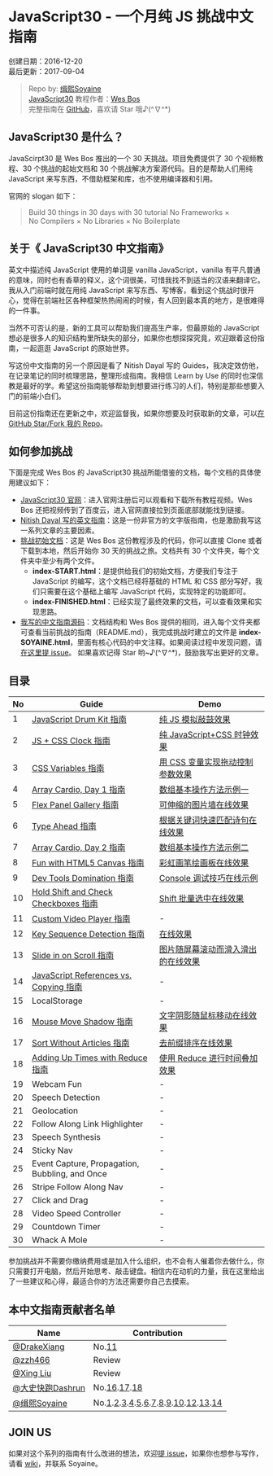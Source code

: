 # JavaScript30 - 一个月纯 JS 挑战中文指南

创建日期：2016-12-20  
最后更新：2017-09-04

> Repo by: [缉熙Soyaine](https://github.com/soyaine)  
> [JavaScript30](https://javascript30.com) 教程作者：[Wes Bos](https://github.com/wesbos)    
> 完整指南在 [GitHub](https://github.com/soyaine/JavaScript30)，喜欢请 Star 哦♪(^∇^*)

## JavaScript30 是什么？

JavaScirpt30 是 Wes Bos 推出的一个 30 天挑战。项目免费提供了 30 个视频教程、30 个挑战的起始文档和 30 个挑战解决方案源代码。目的是帮助人们用纯 JavaScript 来写东西，不借助框架和库，也不使用编译器和引用。

官网的 slogan 如下：
> Build 30 things in 30 days with 30  tutorial
> No Frameworks × No Compilers × No Libraries × No Boilerplate

## 关于《 JavaScript30 中文指南》

英文中描述纯 JavaScript 使用的单词是 vanilla JavaScript，vanilla 有平凡普通的意味，同时也有香草的释义，这个词很美，可惜我找不到适当的汉语来翻译它。我从入门前端时就在用纯 JavaScript 来写东西、写博客，看到这个挑战时很开心，觉得在前端社区各种框架热热闹闹的时候，有人回到最本真的地方，是很难得的一件事。

当然不可否认的是，新的工具可以帮助我们提高生产率，但最原始的 JavaScript 想必是很多人的知识结构里所缺失的部分，如果你也想探探究竟，欢迎跟着这份指南，一起逛逛 JavaScript 的原始世界。

写这份中文指南的另一个原因是看了 Nitish Dayal 写的 Guides，我决定效仿他，在记录笔记的同时梳理思路，整理形成指南。我相信 Learn by Use 的同时也深信教是最好的学。希望这份指南能够帮助到想要进行练习的人们，特别是那些想要入门的前端小白们。

目前这份指南还在更新之中，欢迎监督我，如果你想要及时获取新的文章，可以[在 GitHub Star/Fork 我的 Repo](https://github.com/soyaine/JavaScript30)。

## 如何参加挑战

下面是完成 Wes Bos 的 JavaScript30 挑战所能借鉴的文档，每个文档的具体使用建议如下：

- [JavaScript30 官网](https://javascript30.com)：进入官网注册后可以观看和下载所有教程视频。Wes Bos 还把视频传到了百度云，进入官网直接拉到页面底部就能找到链接。
- [Nitish Dayal 写的英文指南](https://github.com/nitishdayal/JavaScript30/tree/master/exercises)：这是一份非官方的文字版指南，也是激励我写这一系列文章的主要因素。
- [挑战初始文档](https://github.com/wesbos/JavaScript30)：这是 Wes Bos 这份教程涉及的代码，你可以直接 Clone 或者下载到本地，然后开始你 30 天的挑战之旅。文档共有 30 个文件夹，每个文件夹中至少有两个文件。
	- **index-START.html**：是提供给我们的初始文档，方便我们专注于 JavaScript 的编写，这个文档已经将基础的 HTML 和 CSS 部分写好，我们只需要在这个基础上编写 JavaScript 代码，实现特定的功能即可。
	- **index-FINISHED.html**：已经实现了最终效果的文档，可以查看效果和实现思路。
- [我写的中文指南源码](https://github.com/soyaine/JavaScript30)：文档结构和 Wes Bos 提供的相同，进入每个文件夹都可查看当前挑战的指南（README.md），我完成挑战时建立的文件是 **index-SOYAINE.html**，里面有核心代码的中文注释。如果阅读过程中发现问题，请[在这里提 issue](https://github.com/soyaine/JavaScript30/issues)。  如果喜欢记得 Star 哟~♪(^∇^*)，鼓励我写出更好的文章。

## 目录

No | Guide | Demo
--- | --- | ---
1 | [JavaScript Drum Kit  指南](https://github.com/soyaine/JavaScript30/tree/master/01%20-%20JavaScript%20Drum%20Kit) |  [纯 JS 模拟敲鼓效果](http://soyaine.github.io/JavaScript30/01%20-%20JavaScript%20Drum%20Kit/index-SOYAINE.html)
2 | [JS + CSS Clock 指南](https://github.com/soyaine/JavaScript30/tree/master/02%20-%20JS%20%2B%20CSS%20Clock) |  [纯 JavaScript+CSS 时钟效果](http://soyaine.github.io/JavaScript30/02%20-%20JS%20%2B%20CSS%20Clock/index-SOYAINE.html)
3 | [CSS Variables 指南](https://github.com/soyaine/JavaScript30/tree/master/03%20-%20CSS%20%Variables) |  [用 CSS 变量实现拖动控制参数效果](http://soyaine.github.io/JavaScript30/03%20-%20CSS%20Variables/index-SOYAINE.html)
4 | [Array Cardio, Day 1 指南](https://github.com/soyaine/JavaScript30/tree/master/04%20-%20Array%20Cardio%20Day%201) | [数组基本操作方法示例一](http://soyaine.github.io/JavaScript30/04%20-%20Array%20Cardio%20Day%201/index-SOYAINE.html)
5 | [Flex Panel Gallery 指南](https://github.com/soyaine/JavaScript30/blob/master/05%20-%20Flex%20Panel%20Gallery/README.md) | [可伸缩的图片墙在线效果](https://soyaine.github.io/JavaScript30/05%20-%20Flex%20Panel%20Gallery/index-SOYAINE2.html)
6 | [Type Ahead 指南](https://github.com/soyaine/JavaScript30/blob/master/06%20-%20Type%20Ahead/README.md) |  [根据关键词快速匹配诗句在线效果](https://soyaine.github.io/JavaScript30/06%20-%20Type%20Ahead/index-SOYAINE.html)
7 | [Array Cardio, Day 2 指南](https://github.com/soyaine/JavaScript30/tree/master/07%20-%20Array%20Cardio%20Day%202) | [数组基本操作方法示例二](http://soyaine.github.io/JavaScript30/07%20-%20Array%20Cardio%20Day%202/index-SOYAINE.html)
8 | [Fun with HTML5 Canvas 指南](https://github.com/soyaine/JavaScript30/tree/master/08%20-%20Fun%20with%20HTML5%20Canvas) | [彩虹画笔绘画板在线效果](https://soyaine.github.io/JavaScript30/08%20-%20Fun%20with%20HTML5%20Canvas/index-SOYAINE.html)
9 | [Dev Tools Domination 指南](https://github.com/soyaine/JavaScript30/blob/master/09%20-%20Dev%20Tools%20Domination/README.md) | [Console 调试技巧在线示例](https://soyaine.github.io/JavaScript30/09%20-%20Dev%20Tools%20Domination/index-SOYAINE.html)
10 | [Hold Shift and Check Checkboxes 指南](https://github.com/soyaine/JavaScript30/blob/master/10%20-%20Hold%20Shift%20and%20Check%20Checkboxes/README.md) | [Shift 批量选中在线效果](https://soyaine.github.io/JavaScript30/10%20-%20Hold%20Shift%20and%20Check%20Checkboxes/index-SOYAINE.html)
11 | [Custom Video Player 指南](https://github.com/soyaine/JavaScript30/blob/master/11%20-%20Custom%20Video%20Player/README.md) | -  
12 | [Key Sequence Detection 指南](https://github.com/soyaine/JavaScript30/tree/master/12%20-%20Key%20Sequence%20Detection/README.md) | [在线效果](https://soyaine.github.io/JavaScript30/12%20-%20Key%20Sequence%20Detection/index-FINISHED.html)
13 | [Slide in on Scroll 指南](https://github.com/soyaine/JavaScript30/blob/master/13%20-%20Slide%20in%20on%20Scroll/README.md) | [图片随屏幕滚动而滑入滑出的在线效果](https://soyaine.github.io/JavaScript30/13%20-%20Slide%20in%20on%20Scroll/index-SOYAINE.html)
14 | [JavaScript References vs. Copying 指南](https://github.com/soyaine/JavaScript30/tree/master/14%20-%20JavaScript%20References%20VS%20Copying) | -
15 | LocalStorage | -   
16 | [Mouse Move Shadow 指南](https://github.com/dashrun/JavaScript30/blob/master/16%20-%20Mouse%20Move%20Shadow/README.md) | [文字阴影随鼠标移动在线效果](https://soyaine.github.io/JavaScript30/16%20-%20Mouse%20Move%20Shadow/index-finished-es5.html)
17 | [Sort Without Articles 指南](https://github.com/soyaine/JavaScript30/blob/master/17%20-%20Sort%20Without%20Articles/README.md) | [去前缀排序在线效果](https://soyaine.github.io/JavaScript30/17%20-%20Sort%20Without%20Articles/index-finished-Dashrun-es5.html)  
18 | [Adding Up Times with Reduce 指南](https://github.com/soyaine/JavaScript30/tree/master/18%20-%20AddingUpTimesWithReduce) | [使用 Reduce 进行时间叠加效果](https://soyaine.github.io/JavaScript30/18%20-%20AddingUpTimesWithReduce/index-finished-Dashrun-es6.html)    
19 | Webcam Fun |  -  
20 | Speech Detection | -   
21 | Geolocation |  -  
22 | Follow Along Link Highlighter |  -  
23 | Speech Synthesis |  -  
24 | Sticky Nav |  -  
25 | Event Capture, Propagation, Bubbling, and Once | -   
26 | Stripe Follow Along Nav | -   
27 | Click and Drag | -   
28 | Video Speed Controller |  -  
29 | Countdown Timer |  -  
30 | Whack A Mole | -   

参加挑战并不需要你缴纳费用或是加入什么组织，也不会有人催着你去做什么，你只需要打开电脑，然后开始思考、敲击键盘。相信内在动机的力量，我在这里给出了一些建议和心得，最适合你的方法还需要你自己去摸索。

## 本中文指南贡献者名单

Name | Contribution
--- | ---
[@DrakeXiang](https://github.com/DrakeXiang) |  No.[11](https://github.com/soyaine/JavaScript30/tree/master/11%20-%20Custom%20Video%20Player)
[@zzh466](http://github.com/zzh466) | Review
[@Xing Liu](https://github.com/S1ngS1ng) | Review
[@大史快跑Dashrun](https://github.com/dashrun) |  No.[16](https://github.com/soyaine/JavaScript30/tree/master/16%20-%20Mouse%20Move%20Shadow).[17](https://github.com/soyaine/JavaScript30/tree/master/17%20-%20Sort%20Without%20Articles).[18](https://github.com/soyaine/JavaScript30/tree/master/18%20-%20AddingUpTimesWithReduce)
[@缉熙Soyaine](https://github.com/soyaine) | No.[1](https://github.com/soyaine/JavaScript30/tree/master/01%20-%20JavaScript%20Drum%20Kit).[2](https://github.com/soyaine/JavaScript30/tree/master/02%20-%20JS%20%2B%20CSS%20Clock).[3](https://github.com/soyaine/JavaScript30/tree/master/03%20-%20CSS%20%Variables).[4](https://github.com/soyaine/JavaScript30/tree/master/04%20-%20Array%20Cardio%20Day%201).[5](https://github.com/soyaine/JavaScript30/blob/master/05%20-%20Flex%20Panel%20Gallery).[6](https://github.com/soyaine/JavaScript30/blob/master/06%20-%20Type%20Ahead).[7](https://github.com/soyaine/JavaScript30/tree/master/07%20-%20Array%20Cardio%20Day%202).[8](https://github.com/soyaine/JavaScript30/tree/master/08%20-%20Fun%20with%20HTML5%20Canvas).[9](https://github.com/soyaine/JavaScript30/blob/master/09%20-%20Dev%20Tools%20Domination).[10](https://github.com/soyaine/JavaScript30/blob/master/10%20-%20Hold%20Shift%20and%20Check%20Checkboxes/README.md).[12](https://github.com/soyaine/JavaScript30/tree/master/12%20-%20Key%20Sequence%20Detection/README.md).[13](https://github.com/soyaine/JavaScript30/blob/master/13%20-%20Slide%20in%20on%20Scroll/README.md).[14](https://github.com/soyaine/JavaScript30/tree/master/14%20-%20JavaScript%20References%20VS%20Copying)

## JOIN US
如果对这个系列的指南有什么改进的想法，欢迎[提 issue](https://github.com/soyaine/JavaScript30/issues)，如果你也想参与写作，请看 [wiki](https://github.com/soyaine/JavaScript30/wiki/%E6%8C%87%E5%8D%97%E7%BB%93%E6%9E%84%E8%AF%B4%E6%98%8E)，并联系 Soyaine。
